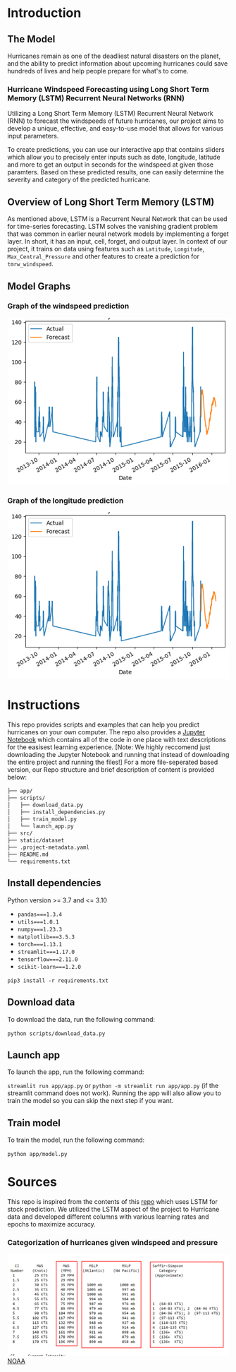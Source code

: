 # Introduction

## The Model

Hurricanes remain as one of the deadliest natural disasters on the planet, and the ability to predict information about upcoming hurricanes could save hundreds of lives and help people prepare for what's to come.

### Hurricane Windspeed Forecasting using Long Short Term Memory (LSTM) Recurrent Neural Networks (RNN)

Utilizing a Long Short Term Memory (LSTM) Recurrent Neural Network (RNN) to forecast the windspeeds of future hurricanes, our project aims to develop a unique, effective, and easy-to-use model that allows for various input parameters.

To create predictions, you can use our interactive app that contains sliders which allow you to precisely enter inputs such as date, longitude, latitude and more to get an output in seconds for the windspeed at given those paramters. Based on these predicted results, one can easily determine the severity and category of the predicted hurricane.

## Overview of Long Short Term Memory (LSTM)

As mentioned above, LSTM is a Recurrent Neural Network that can be used for time-series forecasting. LSTM solves the vanishing gradient problem that was common in earlier neural network models by implementing a forget layer. In short, it has an input, cell, forget, and output layer. In context of our project, it trains on data using features such as `Latitude`, `Longitude`, `Max_Central_Pressure` and other features to create a prediction for `tmrw_windspeed`.

## Model Graphs

### Graph of the windspeed prediction

![Categorization of hurricanes given windspeed and pressure](./assets/windspeedPredictionGraph.png)

### Graph of the longitude prediction

![Categorization of hurricanes given windspeed and pressure](./assets/windspeedPredictionGraph.png)


# Instructions

This repo provides scripts and examples that can help you predict hurricanes on your own computer. The repo also provides a [Jupyter Notebook](<https://github.com/AadiTiwar1/HurricanePredictionUsingLSTM/blob/main/src/HurricanePredictionDraft1%20(3).ipynb>) which contains all of the code in one place with text descriptions for the easisest learning experience. [Note: We highly reccomend just downloading the Jupyter Notebook and running that instead of downloading the entire project and running the files!] For a more file-seperated based version, our Repo structure and brief description of content is provided below:

```
├── app/
├── scripts/
│   ├── download_data.py
│   ├── install_dependencies.py
│   ├── train_model.py
│   └── launch_app.py
├── src/
├── static/dataset
├── .project-metadata.yaml
├── README.md
└── requirements.txt
```

## Install dependencies

Python version >= 3.7 and <= 3.10

- `pandas===1.3.4`
- `utils===1.0.1`
- `numpy===1.23.3`
- `matplotlib===3.5.3`
- `torch===1.13.1`
- `streamlit===1.17.0`
- `tensorflow===2.11.0`
- `scikit-learn===1.2.0`

`pip3 install -r requirements.txt`

## Download data

To download the data, run the following command:

`python scripts/download_data.py`

## Launch app

To launch the app, run the following command:

`streamlit run app/app.py` or `python -m streamlit run app/app.py` (if the streamlit command does not work).
Running the app will also allow you to train the model so you can skip the next step if you want.

## Train model

To train the model, run the following command:

`python app/model.py`

# Sources

This repo is inspired from the contents of this [repo](https://github.com/DikshantDulal/SoftServe_QLSTM) which uses LSTM for stock prediction. We utilized the LSTM aspect of the project to Hurricane data and developed different columns with various learning rates and epochs to maximize accuracy.

### Categorization of hurricanes given windspeed and pressure

![Categorization of hurricanes given windspeed and pressure](./assets/image.png)
[NOAA](https://www.ssd.noaa.gov/PS/TROP/CI-chart.html)
